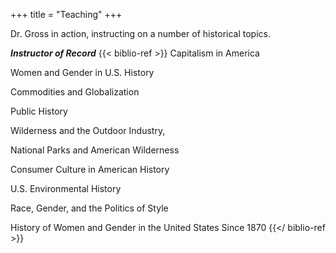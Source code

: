 +++
title = "Teaching"
+++

Dr. Gross in action, instructing on a number of historical topics.

<!--more-->

**_Instructor of Record_**
{{< biblio-ref >}}
Capitalism in America

Women and Gender in U.S. History

Commodities and Globalization

Public History

Wilderness and the Outdoor Industry,

National Parks and American Wilderness

Consumer Culture in American History

U.S. Environmental History

Race, Gender, and the Politics of Style

History of Women and Gender in the United States Since 1870
{{</ biblio-ref >}}
